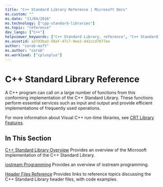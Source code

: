 ```yaml
---
title: "C++ Standard Library Reference | Microsoft Docs"
ms.custom: ""
ms.date: "11/04/2016"
ms.technology: ["cpp-standard-libraries"]
ms.topic: "reference"
dev_langs: ["C++"]
helpviewer_keywords: ["C++ Standard Library, reference", "C++ Standard Library", "template libraries", "libraries, Standard C++"]
ms.assetid: a37d3ba3-58af-47c7-9ee2-441ccd7b77ee
author: "corob-msft"
ms.author: "corob"
ms.workload: ["cplusplus"]
---
```

# C++ Standard Library Reference

A C++ program can call on a large number of functions from this conforming implementation of the C++ Standard Library. These functions perform essential services such as input and output and provide efficient implementations of frequently used operations.

For more information about Visual C++ run-time libraries, see [CRT Library Features](../c-runtime-library/crt-library-features.md).

## In This Section

[C++ Standard Library Overview](../standard-library/cpp-standard-library-overview.md)
 Provides an overview of the Microsoft implementation of the C++ Standard Library.

[iostream Programming](../standard-library/iostream-programming.md)
 Provides an overview of iostream programming.

[Header Files Reference](../standard-library/cpp-standard-library-header-files.md)
 Provides links to reference topics discussing the C++ Standard Library header files, with code examples.


